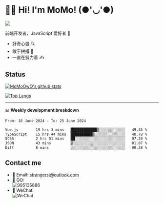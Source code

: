 # 👨‍🎓 Hi! I'm MoMo! (●'◡'●)

[![](https://img.shields.io/badge/-@MoMoOwO-%23181717?style=flat-square&logo=github)](https://github.com/MoMoOwO)

前端开发者，JavaScript 爱好者 💖
- 好奇心强 🔍
- 敢于拼搏 💪
- 一直在努力着 ✍

## Status

[![MoMoOwO's github stats](https://github-readme-stats.vercel.app/api?username=MoMoOwO&show_icons=true&theme=tokyonight)](https://github.com/MoMoOwO)

[![Top Langs](https://github-readme-stats.vercel.app/api/top-langs/?username=MoMoOwO&layout=compact&theme=tokyonight)](https://github.com/MoMoOwO)

---

📊 **Weekly development breakdown**

<!--START_SECTION:waka-->

```txt
From: 18 June 2024 - To: 25 June 2024

Vue.js        19 hrs 3 mins   ████████████▒░░░░░░░░░░░░   49.35 %
TypeScript    15 hrs 44 mins  ██████████▒░░░░░░░░░░░░░░   40.78 %
SCSS          2 hrs 51 mins   ██░░░░░░░░░░░░░░░░░░░░░░░   07.39 %
JSON          43 mins         ▒░░░░░░░░░░░░░░░░░░░░░░░░   01.87 %
Diff          8 mins          ░░░░░░░░░░░░░░░░░░░░░░░░░   00.38 %
```

<!--END_SECTION:waka-->

## Contact me

- 📧 Email: strangersj@outlook.com
- 🐧 QQ:  
  ![995135886](https://i.loli.net/2020/11/27/Yx6eDSQi34Va5IA.jpg)
- 💭 WeChat:  
  ![WeChat](https://i.loli.net/2020/11/27/wWX6uVoIQqig5KP.jpg)
  
